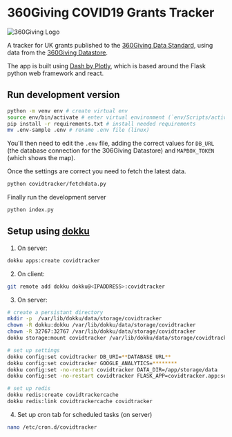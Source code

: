 # 360Giving COVID19 Grants Tracker

![360Giving Logo](https://www.threesixtygiving.org/wp-content/themes/360giving2020/assets/images/360-logos/360giving-main.svg)

A tracker for UK grants published to the [360Giving Data Standard](http://standard.threesixtygiving.org/),
using data from the [360Giving Datastore](https://www.threesixtygiving.org/data/360giving-datastore/).

The app is built using [Dash by Plotly](https://dash.plotly.com/), which is based around the Flask
python web framework and react.

## Run development version

```sh
python -m venv env # create virtual env
source env/bin/activate # enter virtual environment (`env/Scripts/activate` on windows)
pip install -r requirements.txt # install needed requirements
mv .env-sample .env # rename .env file (linux)
```

You'll then need to edit the `.env` file, adding the correct values for `DB_URL` (the database connection
for the 306Giving Datastore) and `MAPBOX_TOKEN` (which shows the map).

Once the settings are correct you need to fetch the latest data.

```sh
python covidtracker/fetchdata.py
```

Finally run the development server

```sh
python index.py
```

## Setup using [dokku](http://dokku.viewdocs.io/dokku/)

1. On server:

```sh
dokku apps:create covidtracker
```

2. On client:

```sh
git remote add dokku dokku@<IPADDRESS>:covidtracker

```

3. On server:

```sh
# create a persistant directory
mkdir -p  /var/lib/dokku/data/storage/covidtracker
chown -R dokku:dokku /var/lib/dokku/data/storage/covidtracker
chown -R 32767:32767 /var/lib/dokku/data/storage/covidtracker
dokku storage:mount covidtracker /var/lib/dokku/data/storage/covidtracker:/app/storage

# set up settings
dokku config:set covidtracker DB_URI=**DATABASE URL**
dokku config:set covidtracker GOOGLE_ANALYTICS=********
dokku config:set -no-restart covidtracker DATA_DIR=/app/storage/data
dokku config:set -no-restart covidtracker FLASK_APP=covidtracker.app:server

# set up redis
dokku redis:create covidtrackercache
dokku redis:link covidtrackercache covidtracker
```

4. Set up cron tab for scheduled tasks (on server)

```sh
nano /etc/cron.d/covidtracker
```